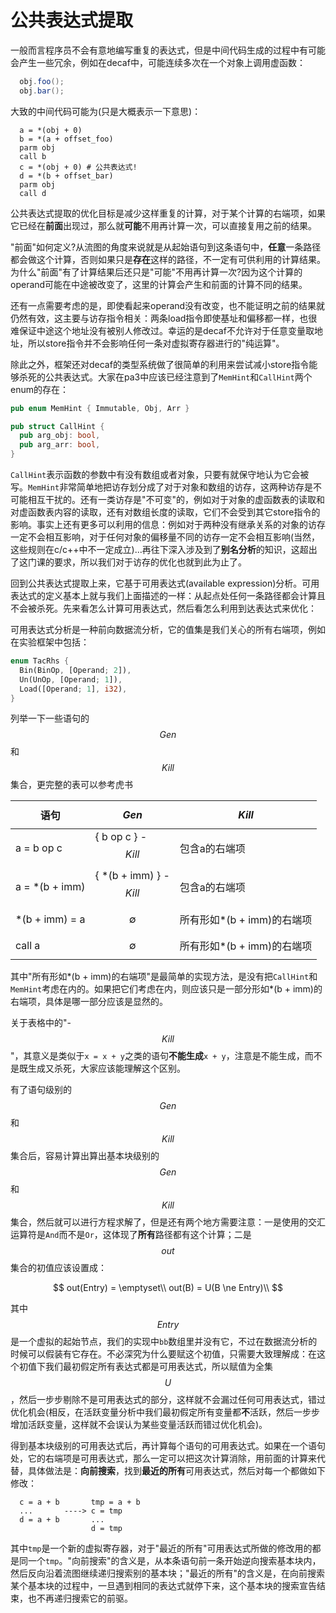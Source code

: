 # 公共表达式提取

一般而言程序员不会有意地编写重复的表达式，但是中间代码生成的过程中有可能会产生一些冗余，例如在decaf中，可能连续多次在一个对象上调用虚函数：

```java
  obj.foo();
  obj.bar();
```

大致的中间代码可能为(只是大概表示一下意思)：

```
  a = *(obj + 0)
  b = *(a + offset_foo)
  parm obj
  call b
  c = *(obj + 0) # 公共表达式!
  d = *(b + offset_bar)
  parm obj
  call d
```

公共表达式提取的优化目标是减少这样重复的计算，对于某个计算的右端项，如果它已经在**前面**出现过，那么就**可能**不用再计算一次，可以直接复用之前的结果。

"前面"如何定义?从流图的角度来说就是从起始语句到这条语句中，**任意**一条路径都会做这个计算，否则如果只是**存在**这样的路径，不一定有可供利用的计算结果。为什么"前面"有了计算结果后还只是"可能"不用再计算一次?因为这个计算的operand可能在中途被改变了，这里的计算会产生和前面的计算不同的结果。

还有一点需要考虑的是，即使看起来operand没有改变，也不能证明之前的结果就仍然有效，这主要与访存指令相关：两条load指令即使基址和偏移都一样，也很难保证中途这个地址没有被别人修改过。幸运的是decaf不允许对于任意变量取地址，所以store指令并不会影响任何一条对虚拟寄存器进行的"纯运算"。

除此之外，框架还对decaf的类型系统做了很简单的利用来尝试减小store指令能够杀死的公共表达式。大家在pa3中应该已经注意到了`MemHint`和`CallHint`两个enum的存在：

```rust
pub enum MemHint { Immutable, Obj, Arr }

pub struct CallHint {
  pub arg_obj: bool,
  pub arg_arr: bool,
}
```

`CallHint`表示函数的参数中有没有数组或者对象，只要有就保守地认为它会被写。`MemHint`非常简单地把访存划分成了对于对象和数组的访存，这两种访存是不可能相互干扰的。还有一类访存是"不可变"的，例如对于对象的虚函数表的读取和对虚函数表内容的读取，还有对数组长度的读取，它们不会受到其它store指令的影响。事实上还有更多可以利用的信息：例如对于两种没有继承关系的对象的访存一定不会相互影响，对于任何对象的偏移量不同的访存一定不会相互影响(当然，这些规则在c/c++中不一定成立)...再往下深入涉及到了**别名分析**的知识，这超出了这门课的要求，所以我们对于访存的优化也就到此为止了。

回到公共表达式提取上来，它基于可用表达式(available expression)分析。可用表达式的定义基本上就与我们上面描述的一样：从起点处任何一条路径都会计算且不会被杀死。先来看怎么计算可用表达式，然后看怎么利用到达表达式来优化：

可用表达式分析是一种前向数据流分析，它的值集是我们关心的所有右端项，例如在实验框架中包括：

```rust
enum TacRhs {
  Bin(BinOp, [Operand; 2]),
  Un(UnOp, [Operand; 1]),
  Load([Operand; 1], i32),
}
```

列举一下一些语句的$$Gen$$和$$Kill$$集合，更完整的表可以参考虎书

| 语句 | $$Gen$$ | $$Kill$$ |
|-----|---------|---------|
| a = b op c | { b op c } - $$Kill$$ | 包含a的右端项 |
| a = *(b + imm) | { *(b + imm) } - $$Kill$$ | 包含a的右端项 |
| *(b + imm) = a | $$\emptyset$$ | 所有形如\*(b + imm)的右端项 |
| call a | $$\emptyset$$ | 所有形如\*(b + imm)的右端项 |

其中"所有形如\*(b + imm)的右端项"是最简单的实现方法，是没有把`CallHint`和`MemHint`考虑在内的。如果把它们考虑在内，则应该只是一部分形如\*(b + imm)的右端项，具体是哪一部分应该是显然的。

关于表格中的"- $$Kill$$"，其意义是类似于`x = x + y`之类的语句**不能生成**`x + y`，注意是不能生成，而不是既生成又杀死，大家应该能理解这个区别。

有了语句级别的$$Gen$$和$$Kill$$集合后，容易计算出算出基本块级别的$$Gen$$和$$Kill$$集合，然后就可以进行方程求解了，但是还有两个地方需要注意：一是使用的交汇运算符是`And`而不是`Or`，这体现了**所有**路径都有这个计算；二是$$out$$集合的初值应该设置成：

$$
out(Entry) = \emptyset\\
out(B) = U(B \ne Entry)\\
$$

其中$$Entry$$是一个虚拟的起始节点，我们的实现中`bb`数组里并没有它，不过在数据流分析的时候可以假装有它存在。不必深究为什么要赋这个初值，只需要大致理解成：在这个初值下我们最初假定所有表达式都是可用表达式，所以赋值为全集$$U$$，然后一步步剔除不是可用表达式的部分，这样就不会漏过任何可用表达式，错过优化机会(相反，在活跃变量分析中我们最初假定所有变量都**不**活跃，然后一步步增加活跃变量，这样就不会误认为某些变量活跃而错过优化机会)。

得到基本块级别的可用表达式后，再计算每个语句的可用表达式。如果在一个语句处，它的右端项是可用表达式，那么一定可以把这次计算消除，用前面的计算来代替，具体做法是：**向前搜索**，找到**最近的所有**可用表达式，然后对每一个都做如下修改：

```
  c = a + b       tmp = a + b
  ...       ----> c = tmp
  d = a + b       ...
                  d = tmp  
```

其中`tmp`是一个新的虚拟寄存器，对于"最近的所有"可用表达式所做的修改用的都是同一个`tmp`。"向前搜索"的含义是，从本条语句前一条开始逆向搜索基本块内，然后反向沿着流图继续递归搜索别的基本块；"最近的所有"的含义是，在向前搜索某个基本块的过程中，一旦遇到相同的表达式就停下来，这个基本块的搜索宣告结束，也不再递归搜索它的前驱。